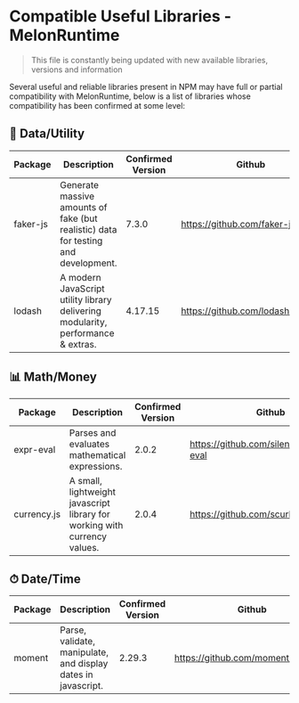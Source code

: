 # Compatible Useful Libraries - MelonRuntime

> This file is constantly being updated with new available libraries, versions and information

Several useful and reliable libraries present in NPM may have full or partial compatibility with MelonRuntime, below is a list of 
libraries whose compatibility has been confirmed at some level:

## 📄 Data/Utility

| Package | Description | Confirmed Version | Github |
| ------- | ----------- | ----------------- | ------ |
| faker-js | Generate massive amounts of fake (but realistic) data for testing and development. | 7.3.0 | https://github.com/faker-js/faker |
| lodash | A modern JavaScript utility library delivering modularity, performance & extras. | 4.17.15 | https://github.com/lodash/lodash |

## 📊 Math/Money

| Package | Description | Confirmed Version | Github |
| ------- | ----------- | ----------------- | ------ |
| expr-eval | Parses and evaluates mathematical expressions. | 2.0.2 | https://github.com/silentmatt/expr-eval |
| currency.js | A small, lightweight javascript library for working with currency values. | 2.0.4 | https://github.com/scurker/currency.js |


## ⏱ Date/Time

| Package | Description | Confirmed Version | Github |
| ------- | ----------- | ----------------- | ------ |
| moment | Parse, validate, manipulate, and display dates in javascript. | 2.29.3 | https://github.com/moment/moment/ |

